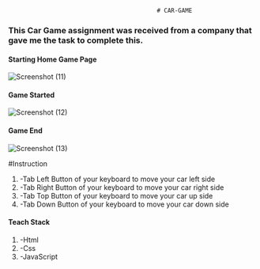 
                                              # CAR-GAME
<h3>This Car Game assignment was received from a company that gave me the task to complete this.</h3>                                              

<h4>Starting Home Game Page</h4>

![Screenshot (11)](https://user-images.githubusercontent.com/97114184/220112368-5b35b136-3166-47b5-8715-ba93825b3781.png)

<h4>Game Started</h4>

![Screenshot (12)](https://user-images.githubusercontent.com/97114184/220112383-79657d14-821b-4108-803e-5db80e801bd9.png)

<h4>Game End</h4>

![Screenshot (13)](https://user-images.githubusercontent.com/97114184/220112408-9d2f2f43-a0ca-4778-b2f1-f88a0f3af7c0.png)

#Instruction
<ol>
  <li>-Tab Left Button of your keyboard to move your car left side</li>
 <li>-Tab Right Button of your keyboard to move your car right side</li>
 <li>-Tab Top Button of your keyboard to move your car up side</li>
 <li>-Tab Down Button of your keyboard to move your car down side</li>
</ol>
<h4>Teach Stack</h4>
<ol>
<li>-Html</li>
<li>-Css</li>
<li>-JavaScript</li>
</ol>
